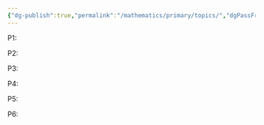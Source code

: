 ```yaml
---
{"dg-publish":true,"permalink":"/mathematics/primary/topics/","dgPassFrontmatter":true}
---
```


P1:

P2:

P3:

P4:

P5:

P6: